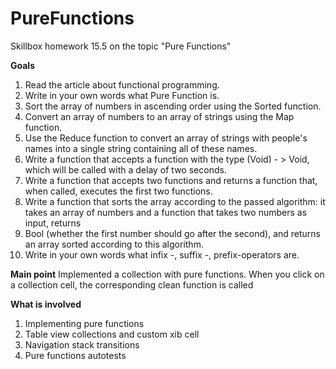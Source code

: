 # PureFunctions
Skillbox homework 15.5 on the topic "Pure Functions"

**Goals**
1. Read the article about functional programming.
2. Write in your own words what Pure Function is.
3. Sort the array of numbers in ascending order using the Sorted function.
4. Convert an array of numbers to an array of strings using the Map function.
5. Use the Reduce function to convert an array of strings with people's names into a single string containing all of these names.
6. Write a function that accepts a function with the type (Void) - > Void, which will be called with a delay of two seconds.
7. Write a function that accepts two functions and returns a function that, when called, executes the first two functions.
8. Write a function that sorts the array according to the passed algorithm: it takes an array of numbers and a function that takes two numbers as input, returns 
9. Bool (whether the first number should go after the second), and returns an array sorted according to this algorithm.
10.  Write in your own words what infix -, suffix -, prefix-operators are.

**Main point**
Implemented a collection with pure functions. When you click on a collection cell, the corresponding clean function is called

**What is involved**

1. Implementing pure functions
2. Table view collections and custom xib cell
3. Navigation stack transitions
4. Pure functions autotests
